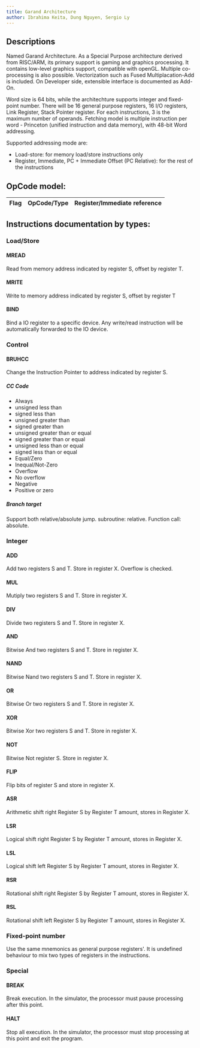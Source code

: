 ```yaml
---
title: Garand Architecture
author: Ibrahima Keita, Dung Nguyen, Sergio Ly
---
```


<!-- # Garand Architecture -->

## Descriptions

Named Garand Architecture. As a Special Purpose architecture derived from RISC/ARM, its primary support is gaming and graphics processing. It contains low-level graphics support, compatible with openGL. Multiple co-processing is also possible. Vectorization such as Fused Multiplacation-Add is included. On Developer side, extensible interface is documented as Add-On.

Word size is 64 bits, while the architechture supports integer and fixed-point number. There will be 16 general purpose registers, 16 I/O registers, Link Register, Stack Pointer register. For each instructions, 3 is the maximum number of operands. Fetching model is multiple instruction per word - Princeton (unified instruction and data memory), with 48-bit Word addressing.

Supported addressing mode are:

-   Load-store: for memory load/store instructions only
-   Register, Immediate, PC + Immediate Offset (PC Relative): for the rest of the instructions

## OpCode model:

| Flag | OpCode/Type | Register/Immediate reference |
| ---- | ----------- | ---------------------------- |

## Instructions documentation by types:

### Load/Store

#### MREAD

Read from memory address indicated by register S, offset by register T.

#### MRITE

Write to memory address indicated by register S, offset by register T

#### BIND

Bind a IO register to a specific device. Any write/read instruction will be automatically forwarded to the IO device.

### Control

#### BRUHCC

Change the Instruction Pointer to address indicated by register S.

##### CC Code

-   Always
-   unsigned less than
-   signed less than
-   unsigned greater than
-   signed greater than
-   unsigned greater than or equal
-   signed greater than or equal
-   unsigned less than or equal
-   signed less than or equal
-   Equal/Zero
-   Inequal/Not-Zero
-   Overflow
-   No overflow
-   Negative
-   Positive or zero

##### Branch target

Support both relative/absolute jump. subroutine: relative. Function call: absolute.

### Integer

#### ADD

Add two registers S and T. Store in register X. Overflow is checked.

#### MUL

Mutiply two registers S and T. Store in register X.

#### DIV

Divide two registers S and T. Store in register X.

#### AND

Bitwise And two registers S and T. Store in register X.

#### NAND

Bitwise Nand two registers S and T. Store in register X.

#### OR

Bitwise Or two registers S and T. Store in register X.

#### XOR

Bitwise Xor two registers S and T. Store in register X.

#### NOT

Bitwise Not register S. Store in register X.

#### FLIP

Flip bits of register S and store in register X.

#### ASR

Arithmetic shift right Register S by Register T amount, stores in Register X.

#### LSR

Logical shift right Register S by Register T amount, stores in Register X.

#### LSL

Logical shift left Register S by Register T amount, stores in Register X.

#### RSR

Rotational shift right Register S by Register T amount, stores in Register X.

#### RSL

Rotational shift left Register S by Register T amount, stores in Register X.

### Fixed-point number

Use the same mnemonics as general purpose registers'. It is undefined behaviour to mix two types of registers in the instructions.

### Special

#### BREAK

Break execution. In the simulator, the processor must pause processing after this point.

#### HALT

Stop all execution. In the simulator, the processor must stop processing at this point and exit the program.
